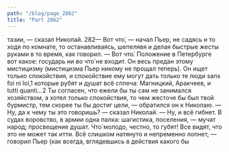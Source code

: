 ```yaml
---
path: "/blog/page_2862"
title: "Part 2862"
---
```


тазии, — сказал Николай.
282— Вот что̀, — начал Пьер, не садясь и то ходя по комнате, то останавливаясь, шепелявя и делая быстрые жесты руками в то время, как говорил. — Вот что̀. Положение в Петербурге вот какое: государь ни во что̀ не входит. Он весь предан этому мистицизму (мистицизма Пьер никому не прощал теперь). Он ищет только спокойствия, и спокойствие ему могут дать только те люди sans foi ni loi,1 которые рубят и душат всё сплеча: Магницкий, Аракчеев, и tutti quanti...2 Ты согласен, что ежели бы ты сам не занимался хозяйством, а хотел только спокойствия, то чем жесточе бы был твой бурмистр, тем скорее ты бы достиг цели, — обратился он к Николаю.
— Ну, да к чему ты это говоришь? — сказал Николай.
— Ну, и всё гибнет. В судах воровство, в армии одна палка: шагистика, поселения, — мучат народ; просвещение душат. Что̀ молодо, честно, то губят! Все видят, что это не может так итти. Всё слишком натянуто и непременно лопнет, — говорил Пьер (как всегда, вглядевшись в действия какого бы
